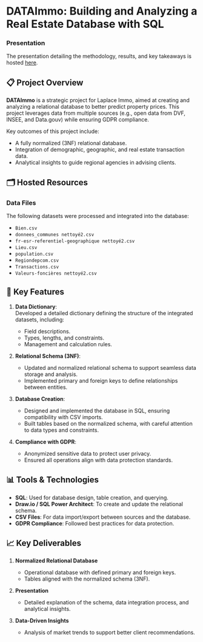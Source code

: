 # DATAImmo: Building and Analyzing a Real Estate Database with SQL  

### Presentation  
The presentation detailing the methodology, results, and key takeaways is hosted [here](https://github.com/Melchmanu/DATAImmo-Building-and-Analyzing-a-Real-Estate-Database-with-SQL/blob/main/Melchiori_Manuel_2_support_presentation_062024.pdf).


## 📋 Project Overview  

**DATAImmo** is a strategic project for Laplace Immo, aimed at creating and analyzing a relational database to better predict property prices. This project leverages data from multiple sources (e.g., open data from DVF, INSEE, and Data.gouv) while ensuring GDPR compliance.  

Key outcomes of this project include:  
- A fully normalized (3NF) relational database.  
- Integration of demographic, geographic, and real estate transaction data.  
- Analytical insights to guide regional agencies in advising clients.  

## 🗂️ Hosted Resources  

### Data Files  
The following datasets were processed and integrated into the database:  
- `Bien.csv`  
- `donnees_communes nettoyé2.csv`  
- `fr-esr-referentiel-geographique nettoyé2.csv`  
- `Lieu.csv`  
- `population.csv`  
- `Regiondepcom.csv`  
- `Transactions.csv`  
- `Valeurs-foncières nettoyé2.csv`  


## 🚀 Key Features  

1. **Data Dictionary**:  
   Developed a detailed dictionary defining the structure of the integrated datasets, including:  
   - Field descriptions.  
   - Types, lengths, and constraints.  
   - Management and calculation rules.  

2. **Relational Schema (3NF)**:  
   - Updated and normalized relational schema to support seamless data storage and analysis.  
   - Implemented primary and foreign keys to define relationships between entities.  

3. **Database Creation**:  
   - Designed and implemented the database in SQL, ensuring compatibility with CSV imports.  
   - Built tables based on the normalized schema, with careful attention to data types and constraints.  

4. **Compliance with GDPR**:  
   - Anonymized sensitive data to protect user privacy.  
   - Ensured all operations align with data protection standards.

## 📊 Tools & Technologies  

- **SQL**: Used for database design, table creation, and querying.  
- **Draw.io / SQL Power Architect**: To create and update the relational schema.  
- **CSV Files**: For data import/export between sources and the database.  
- **GDPR Compliance**: Followed best practices for data protection.  

## 📈 Key Deliverables  

1. **Normalized Relational Database**  
   - Operational database with defined primary and foreign keys.  
   - Tables aligned with the normalized schema (3NF).  

2. **Presentation**  
   - Detailed explanation of the schema, data integration process, and analytical insights.  

3. **Data-Driven Insights**  
   - Analysis of market trends to support better client recommendations.  


